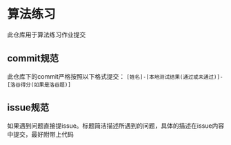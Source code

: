 # 算法练习
此仓库用于算法练习作业提交
## commit规范
此仓库下的commit严格按照以下格式提交：
`[姓名]-[本地测试结果(通过或未通过)]-[洛谷得分(如果是洛谷题)]`
## issue规范
如果遇到问题直接提issue。标题简洁描述所遇到的问题，具体的描述在issue内容中提交，最好附带上代码

